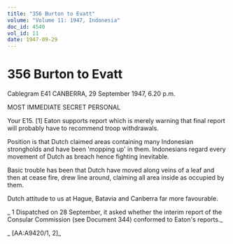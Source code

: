 ```yaml
---
title: "356 Burton to Evatt"
volume: "Volume 11: 1947, Indonesia"
doc_id: 4540
vol_id: 11
date: 1947-09-29
---
```


# 356 Burton to Evatt

Cablegram E41 CANBERRA, 29 September 1947, 6.20 p.m.

MOST IMMEDIATE SECRET PERSONAL

Your E15. [1] Eaton supports report which is merely warning that final report will probably have to recommend troop withdrawals.

Position is that Dutch claimed areas containing many Indonesian strongholds and have been 'mopping up' in them. Indonesians regard every movement of Dutch as breach hence fighting inevitable.

Basic trouble has been that Dutch have moved along veins of a leaf and then at cease fire, drew line around, claiming all area inside as occupied by them.

Dutch attitude to us at Hague, Batavia and Canberra far more favourable.

_ 1 Dispatched on 28 September, it asked whether the interim report of the Consular Commission (see Document 344) conformed to Eaton's reports._

_ [AA:A9420/1, 2]_

